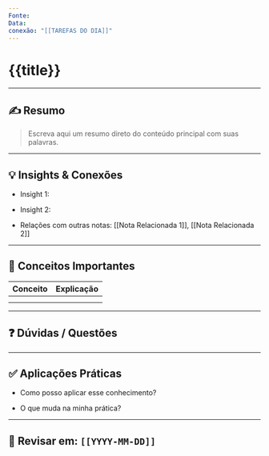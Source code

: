 ```yaml
---
Fonte: 
Data: 
conexão: "[[TAREFAS DO DIA]]"
---
```

# {{title}}


---

## ✍️ Resumo

> Escreva aqui um resumo direto do conteúdo principal com suas palavras.

---

## 💡 Insights & Conexões

- Insight 1:
    
- Insight 2:
    
- Relações com outras notas: [[Nota Relacionada 1]], [[Nota Relacionada 2]]
    

---

## 🧠 Conceitos Importantes

|Conceito|Explicação|
|---|---|
|||
|||

---

## ❓ Dúvidas / Questões

---

## ✅ Aplicações Práticas

- Como posso aplicar esse conhecimento?
    
- O que muda na minha prática?
    

---

## 🔁 Revisar em: `[[YYYY-MM-DD]]`
